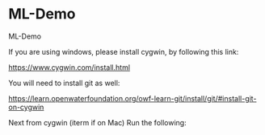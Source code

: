 # ML-Demo
ML-Demo

If you are using windows, please install cygwin, by following this link:

https://www.cygwin.com/install.html

You will need to install git as well:

https://learn.openwaterfoundation.org/owf-learn-git/install/git/#install-git-on-cygwin


Next from cygwin (iterm if on Mac)
Run the following:



